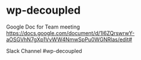 # wp-decoupled


Google Doc for Team meeting https://docs.google.com/document/d/1l6ZQrswrwY-aOSGVhN7gXp1VvWW4NmwSpPu0WGNRlas/edit#

Slack Channel #wp-decoupled
